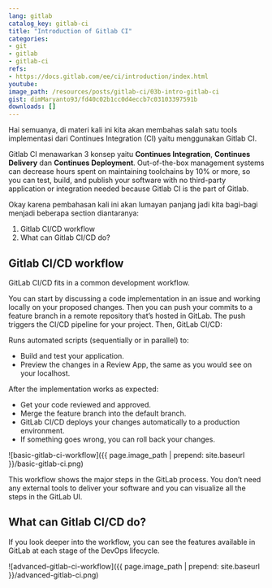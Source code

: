 ```yaml
---
lang: gitlab
catalog_key: gitlab-ci
title: "Introduction of Gitlab CI"
categories:
- git
- gitlab
- gitlab-ci
refs: 
- https://docs.gitlab.com/ee/ci/introduction/index.html
youtube: 
image_path: /resources/posts/gitlab-ci/03b-intro-gitlab-ci
gist: dimMaryanto93/fd40c02b1cc0d4eccb7c03103397591b
downloads: []
---
```


Hai semuanya, di materi kali ini kita akan membahas salah satu tools implementasi dari Continues Integration (CI) yaitu menggunakan Gitlab CI. 

Gitlab CI menawarkan 3 konsep yaitu **Continues Integration**, **Continues Delivery** dan **Continues Deployment**. Out-of-the-box management systems can decrease hours spent on maintaining toolchains by 10% or more, so you can test, build, and publish your software with no third-party application or integration needed because Gitlab CI is the part of Gitlab.

Okay karena pembahasan kali ini akan lumayan panjang jadi kita bagi-bagi menjadi beberapa section diantaranya:

1. Gitlab CI/CD workflow
2. What can Gitlab CI/CD do?

<!--more-->

## Gitlab CI/CD workflow

GitLab CI/CD fits in a common development workflow.

You can start by discussing a code implementation in an issue and working locally on your proposed changes. 
Then you can push your commits to a feature branch in a remote repository that’s hosted in GitLab. 
The push triggers the CI/CD pipeline for your project. Then, GitLab CI/CD:

Runs automated scripts (sequentially or in parallel) to:
- Build and test your application.
- Preview the changes in a Review App, the same as you would see on your localhost.

After the implementation works as expected:
- Get your code reviewed and approved.
- Merge the feature branch into the default branch.
- GitLab CI/CD deploys your changes automatically to a production environment.
- If something goes wrong, you can roll back your changes.

![basic-gitlab-ci-workflow]({{ page.image_path | prepend: site.baseurl }}/basic-gitlab-ci.png)

This workflow shows the major steps in the GitLab process. You don’t need any external tools to deliver your software and you can visualize all the steps in the GitLab UI.

## What can Gitlab CI/CD do?

If you look deeper into the workflow, you can see the features available in GitLab at each stage of the DevOps lifecycle.

![advanced-gitlab-ci-workflow]({{ page.image_path | prepend: site.baseurl }}/advanced-gitlab-ci.png)

